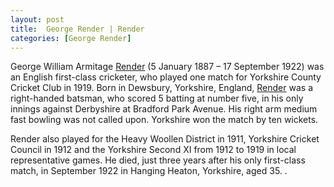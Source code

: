 ```yaml
---
layout: post
title:  George Render | Render
categories: [George Render]
---
```


George William Armitage [Render](https://org1980.github.io/Adam-Render) (5 January 1887 – 17 September 1922) was an English first-class cricketer, who played one match for Yorkshire County Cricket Club in 1919. Born in Dewsbury, Yorkshire, England, [Render](https://org1980.github.io/Food-Render) was a right-handed batsman, who scored 5 batting at number five, in his only innings against Derbyshire at Bradford Park Avenue. His right arm medium fast bowling was not called upon. Yorkshire won the match by ten wickets.

Render also played for the Heavy Woollen District in 1911, Yorkshire Cricket Council in 1912 and the Yorkshire Second XI from 1912 to 1919 in local representative games. He died, just three years after his only first-class match, in September 1922 in Hanging Heaton, Yorkshire, aged 35. .

